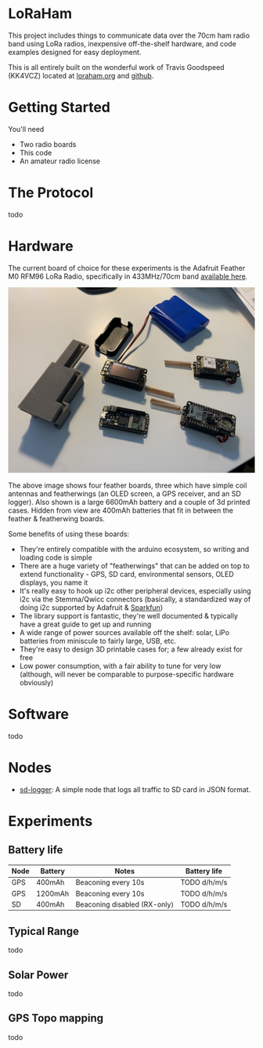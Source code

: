 # LoRaHam

This project includes things to communicate data over the 70cm ham radio band using LoRa radios,  inexpensive off-the-shelf hardware, and code examples designed for easy deployment.

This is all entirely built on the wonderful work of Travis Goodspeed (KK4VCZ) located at [loraham.org](https://loraham.org) and [github](https://github.com/travisgoodspeed/loraham/).

# Getting Started

You'll need 

- Two radio boards
- This code
- An amateur radio license

# The Protocol

todo

# Hardware

The current board of choice for these experiments is the Adafruit Feather M0 RFM96 LoRa Radio, specifically in 433MHz/70cm band [available here](https://www.adafruit.com/product/3179).

![image](images/feather-boards.jpg)

The above image shows four feather boards, three which have simple coil antennas and featherwings (an OLED screen, a GPS receiver, and an SD logger). Also shown is a large 6600mAh battery and a couple of 3d printed cases. Hidden from view are 400mAh batteries that fit in between the feather & featherwing boards.

Some benefits of using these boards:

- They're entirely compatible with the arduino ecosystem, so writing and loading code is simple
- There are a huge variety of "featherwings" that can be added on top to extend functionality - GPS, SD card, environmental sensors, OLED displays, you name it
- It's really easy to hook up i2c other peripheral devices, especially using i2c via the Stemma/Qwicc connectors (basically, a standardized way of doing i2c supported by Adafruit & [Sparkfun](https://www.sparkfun.com/qwiic))
- The library support is fantastic, they're well documented & typically have a great guide to get up and running
- A wide range of power sources available off the shelf: solar, LiPo batteries from miniscule to fairly large, USB, etc.
- They're easy to design 3D printable cases for; a few already exist for free
- Low power consumption, with a fair ability to tune for very low (although, will never be comparable to purpose-specific hardware obviously)

# Software

todo

# Nodes

- [sd-logger](/sd-logger-node/): A simple node that logs all traffic to SD card in JSON format.

# Experiments

## Battery life

| Node | Battery | Notes | Battery life |
|-------|-------|-----| ---- |
| GPS| 400mAh | Beaconing every 10s |TODO d/h/m/s |
| GPS| 1200mAh | Beaconing every 10s |TODO d/h/m/s |
| SD| 400mAh | Beaconing disabled (RX-only) |TODO d/h/m/s |


## Typical Range

todo

## Solar Power

todo

## GPS Topo mapping

todo